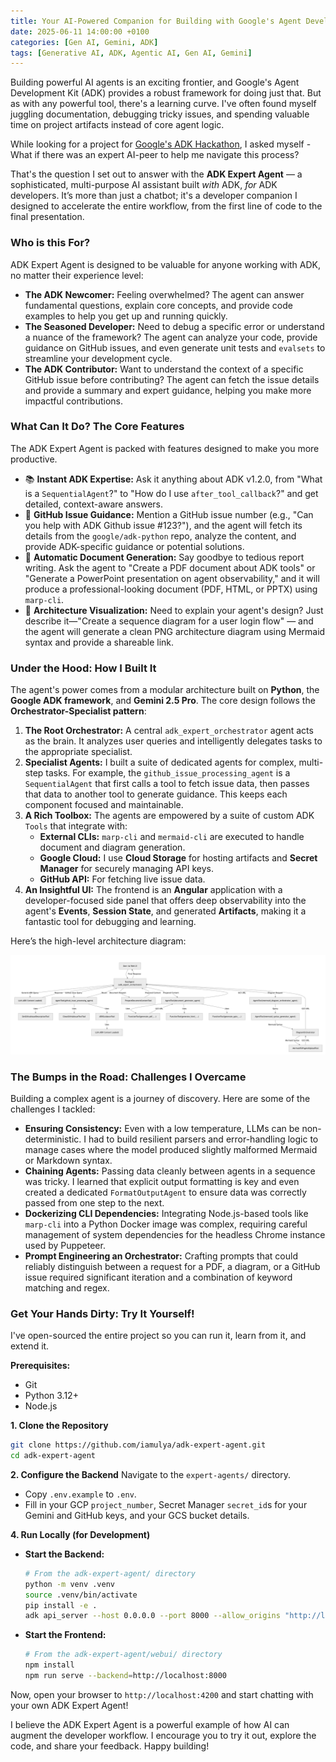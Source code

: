 ```yaml
---
title: Your AI-Powered Companion for Building with Google's Agent Development Kit
date: 2025-06-11 14:00:00 +0100
categories: [Gen AI, Gemini, ADK]
tags: [Generative AI, ADK, Agentic AI, Gen AI, Gemini]
---
```


Building powerful AI agents is an exciting frontier, and Google's Agent Development Kit (ADK) provides a robust framework for doing just that. But as with any powerful tool, there's a learning curve. I've often found myself juggling documentation, debugging tricky issues, and spending valuable time on project artifacts instead of core agent logic.

While looking for a project for [Google's ADK Hackathon](https://googlecloudmultiagents.devpost.com/), I asked myself - What if there was an expert AI-peer to help me navigate this process?

That's the question I set out to answer with the **ADK Expert Agent** — a sophisticated, multi-purpose AI assistant built *with* ADK, *for* ADK developers. It’s more than just a chatbot; it's a developer companion I designed to accelerate the entire workflow, from the first line of code to the final presentation.

### Who is this For?

ADK Expert Agent is designed to be valuable for anyone working with ADK, no matter their experience level:

*   **The ADK Newcomer:** Feeling overwhelmed? The agent can answer fundamental questions, explain core concepts, and provide code examples to help you get up and running quickly.
*   **The Seasoned Developer:** Need to debug a specific error or understand a nuance of the framework? The agent can analyze your code, provide guidance on GitHub issues, and even generate unit tests and `evalsets` to streamline your development cycle.
*   **The ADK Contributor:** Want to understand the context of a specific GitHub issue before contributing? The agent can fetch the issue details and provide a summary and expert guidance, helping you make more impactful contributions.

### What Can It Do? The Core Features

The ADK Expert Agent is packed with features designed to make you more productive.

*   📚 **Instant ADK Expertise:** Ask it anything about ADK v1.2.0, from "What is a `SequentialAgent`?" to "How do I use `after_tool_callback`?" and get detailed, context-aware answers.
*   🐛 **GitHub Issue Guidance:** Mention a GitHub issue number (e.g., "Can you help with ADK Github issue #123?"), and the agent will fetch its details from the `google/adk-python` repo, analyze the content, and provide ADK-specific guidance or potential solutions.
*   📄 **Automatic Document Generation:** Say goodbye to tedious report writing. Ask the agent to "Create a PDF document about ADK tools" or "Generate a PowerPoint presentation on agent observability," and it will produce a professional-looking document (PDF, HTML, or PPTX) using `marp-cli`.
*   🎨 **Architecture Visualization:** Need to explain your agent's design? Just describe it—"Create a sequence diagram for a user login flow" — and the agent will generate a clean PNG architecture diagram using Mermaid syntax and provide a shareable link.

### Under the Hood: How I Built It

The agent's power comes from a modular architecture built on **Python**, the **Google ADK framework**, and **Gemini 2.5 Pro**. The core design follows the **Orchestrator-Specialist pattern**:

1.  **The Root Orchestrator:** A central `adk_expert_orchestrator` agent acts as the brain. It analyzes user queries and intelligently delegates tasks to the appropriate specialist.
2.  **Specialist Agents:** I built a suite of dedicated agents for complex, multi-step tasks. For example, the `github_issue_processing_agent` is a `SequentialAgent` that first calls a tool to fetch issue data, then passes that data to another tool to generate guidance. This keeps each component focused and maintainable.
3.  **A Rich Toolbox:** The agents are empowered by a suite of custom ADK `Tools` that integrate with:
    *   **External CLIs:** `marp-cli` and `mermaid-cli` are executed to handle document and diagram generation.
    *   **Google Cloud:** I use **Cloud Storage** for hosting artifacts and **Secret Manager** for securely managing API keys.
    *   **GitHub API:** For fetching live issue data.
4.  **An Insightful UI:** The frontend is an **Angular** application with a developer-focused side panel that offers deep observability into the agent's **Events**, **Session State**, and generated **Artifacts**, making it a fantastic tool for debugging and learning.

Here’s the high-level architecture diagram:

![architecture diagram](assets/img/adk-expert.png)

### The Bumps in the Road: Challenges I Overcame

Building a complex agent is a journey of discovery. Here are some of the challenges I tackled:

*   **Ensuring Consistency:** Even with a low temperature, LLMs can be non-deterministic. I had to build resilient parsers and error-handling logic to manage cases where the model produced slightly malformed Mermaid or Markdown syntax.
*   **Chaining Agents:** Passing data cleanly between agents in a sequence was tricky. I learned that explicit output formatting is key and even created a dedicated `FormatOutputAgent` to ensure data was correctly passed from one step to the next.
*   **Dockerizing CLI Dependencies:** Integrating Node.js-based tools like `marp-cli` into a Python Docker image was complex, requiring careful management of system dependencies for the headless Chrome instance used by Puppeteer.
*   **Prompt Engineering an Orchestrator:** Crafting prompts that could reliably distinguish between a request for a PDF, a diagram, or a GitHub issue required significant iteration and a combination of keyword matching and regex.

### Get Your Hands Dirty: Try It Yourself!

I've open-sourced the entire project so you can run it, learn from it, and extend it.

**Prerequisites:**
*   Git
*   Python 3.12+
*   Node.js

**1. Clone the Repository**
```bash
git clone https://github.com/iamulya/adk-expert-agent.git
cd adk-expert-agent
```

**2. Configure the Backend**
Navigate to the `expert-agents/` directory.
*   Copy `.env.example` to `.env`.
*   Fill in your GCP `project_number`, Secret Manager `secret_id`s for your Gemini and GitHub keys, and your GCS bucket details.

**4. Run Locally (for Development)**

*   **Start the Backend:**
    ```bash
    # From the adk-expert-agent/ directory
    python -m venv .venv
    source .venv/bin/activate
    pip install -e .
    adk api_server --host 0.0.0.0 --port 8000 --allow_origins "http://localhost:4200" .
    ```

*   **Start the Frontend:**
    ```bash
    # From the adk-expert-agent/webui/ directory
    npm install
    npm run serve --backend=http://localhost:8000
    ```

Now, open your browser to `http://localhost:4200` and start chatting with your own ADK Expert Agent!

I believe the ADK Expert Agent is a powerful example of how AI can augment the developer workflow. I encourage you to try it out, explore the code, and share your feedback. Happy building!